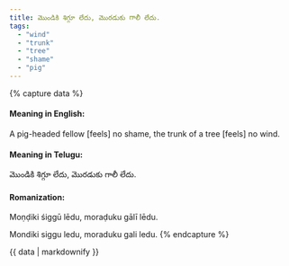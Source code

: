 ```yaml
---
title: మొండికి శిగ్గూ లేదు, మొరడుకు గాలీ లేదు.
tags:
  - "wind"
  - "trunk"
  - "tree"
  - "shame"
  - "pig"
---
```


{% capture data %}
#### Meaning in English:
A pig-headed fellow [feels] no shame, the trunk of a tree [feels] no wind.

#### Meaning in Telugu:
మొండికి శిగ్గూ లేదు, మొరడుకు గాలీ లేదు.

#### Romanization:
Moṇḍiki śiggū lēdu, moraḍuku gālī lēdu.

Mondiki siggu ledu, moraduku gali ledu.
{% endcapture %}

{{ data | markdownify }}

